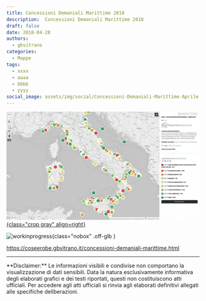 ```yaml
---
title: Concessioni Demaniali Marittime 2018
description:  Concessioni Demaniali Marittime 2018
draft: false
date: 2018-04-28
authors:
  - gbvitrano
categories:
  - Mappe
tags:
  - xxxx
  - aaaa
  - bbbb
  - yyyy
social_image: assets/img/social/Concessioni-Demaniali-Marittime-Aprile.jpg
--- 
```

<style>.md-typeset code { background-color: #fff0;} 
</style>
[![concessioni](Concessioni-Demaniali-Marittime-Aprile.jpg "SConcessioni Demaniali Marittime 2018" ){class="crop gray" align=right}](index.md) 

![workinprogress](https://coseerobe.it/assets/img/workinprogress.jpg "Work in progress"){class="nobox" .off-glb }

https://coseerobe.gbvitrano.it/concessioni-demaniali-marittime.html

<hr>
**Disclaimer:** Le informazioni visibili e condivise non comportano la visualizzazione di dati sensibili. Data la natura esclusivamente informativa degli elaborati grafici e dei testi riportati, questi non costituiscono atti ufficiali. Per accedere agli atti ufficiali si rinvia agli elaborati definitivi allegati alle specifiche deliberazioni.